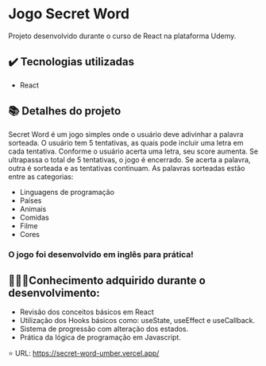 # Jogo Secret Word
Projeto desenvolvido durante o curso de React na plataforma Udemy. 

## ✔️ Tecnologias utilizadas
- React

## 📚 Detalhes do projeto
Secret Word é um jogo simples onde o usuário deve adivinhar a palavra sorteada. O usuário tem 5 tentativas, as quais pode incluir uma letra em cada tentativa. 
Conforme o usuário acerta uma letra, seu score aumenta. Se ultrapassa o total de 5 tentativas, o jogo é encerrado. 
Se acerta a palavra, outra é sorteada e as tentativas continuam.
As palavras sorteadas estão entre as categorias:
- Linguagens de programação
- Países
- Animais
- Comidas
- Filme
- Cores
### O jogo foi desenvolvido em inglês para prática!

## 👩🏻‍💻Conhecimento adquirido durante o desenvolvimento:
- Revisão dos conceitos básicos em React
- Utilização dos Hooks básicos como: useState, useEffect e useCallback.
- Sistema de progressão com alteração dos estados.
- Prática da lógica de programação em Javascript.

⭐ URL: https://secret-word-umber.vercel.app/

